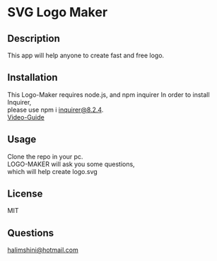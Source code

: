 # SVG Logo Maker

## Description
This app will help anyone to create fast and free logo.
## Installation 
This Logo-Maker requires node.js, and npm inquirer
In order to install Inquirer,<br>
please use npm i inquirer@8.2.4.<br>
[Video-Guide](https://watch.screencastify.com/v/XjHuSIBMZr5FLE2ckMME)

## Usage 
Clone the  repo in your pc.<br>
LOGO-MAKER will ask you some  questions,<br>
which will  help create logo.svg

## License
MIT

## Questions
halimshini@hotmail.com
